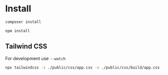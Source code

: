 # Install


```bash
composer install
```

```bash
npm install
```

## Tailwind CSS

For development use `--watch`
```bash
npx tailwindcss -i ./public/css/app.css -o ./public/css/build/app.css --watch
```
